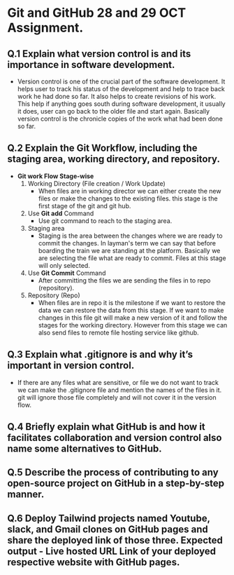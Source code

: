 # Git and GitHub 28 and 29 OCT Assignment.
## Q.1 Explain what version control is and its importance in software development.
- Version control is one of the crucial part of the software development. It helps user to track his status of the development and help to trace back work he had done so far. It also helps to create revisions of his work. This help if anything goes south during software development, it usually it does, user can go back to the older file and start again. Basically version control is the chronicle copies of the work what had been done so far. 
## Q.2 Explain the Git Workflow, including the staging area, working directory, and repository.
- **Git work Flow Stage-wise**
    1. Working Directory (File creation / Work Update)
        - When files are in working director we can either create the new files or make the changes to the existing files. this stage is the first stage of the git and git hub. 
    2. Use **Git add** Command
        - Use git command to reach to the staging area.
    3. Staging area
        - Staging is the area between the changes where we are ready to commit the changes. In layman's term we can say that before boarding the train we are standing at the platform. Basically we are selecting the file what are ready to commit. Files at this stage will only selected. 
    4. Use **Git Commit** Command
        - After committing the files we are sending the files in to repo (repository).
    5. Repository (Repo)
        - When files are in repo it is the milestone if we want to restore the data we can restore the data from this stage. If we want to make changes in this file git will make a new version of it and follow the stages for the working directory. However from this stage we can also send files to remote file hosting service like github.
## Q.3 Explain what .gitignore is and why it’s important in version control.
- If there are any files what are sensitive, or file we do not want to track we can make the .gitignore file and mention the names of the files in it. git will ignore those file completely and will not cover it in the version flow. 
## Q.4 Briefly explain what GitHub is and how it facilitates collaboration and version control also name some alternatives to GitHub.
## Q.5 Describe the process of contributing to any open-source project on GitHub in a step-by-step manner.
## Q.6 Deploy Tailwind projects named Youtube, slack, and Gmail clones on GitHub pages and share the deployed link of those three. Expected output - Live hosted URL Link of your deployed respective website with GitHub pages.
